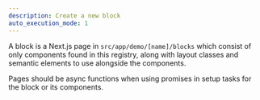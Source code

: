 ```yaml
---
description: Create a new block
auto_execution_mode: 1
---
```


A block is a Next.js page in `src/app/demo/[name]/blocks` which consist of only components found in this registry, along with layout classes and semantic elements to use alongside the components.

Pages should be async functions when using promises in setup tasks for the block or its components.